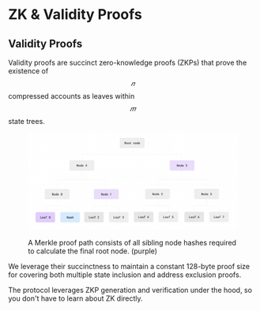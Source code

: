 # ZK & Validity Proofs

## Validity Proofs

Validity proofs are succinct zero-knowledge proofs (ZKPs) that prove the existence of $$𝑛$$ compressed accounts as leaves within $$𝑚$$ state trees.&#x20;

<figure><img src="../../.gitbook/assets/Screenshot 2024-05-13 at 14.40.53.png" alt=""><figcaption><p>A Merkle proof path consists of all sibling node hashes required to calculate the final root node. (purple)</p></figcaption></figure>

We leverage their succinctness to maintain a constant 128-byte proof size for covering both multiple state inclusion and address exclusion proofs.

The protocol leverages ZKP generation and verification under the hood, so you don't have to learn about ZK directly.

